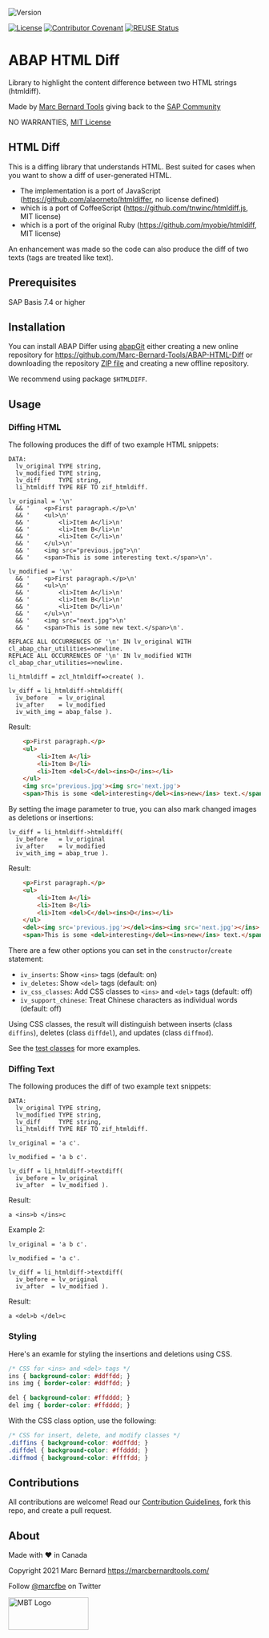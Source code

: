 ![Version](https://img.shields.io/endpoint?url=https://shield.abap.space/version-shield-json/github/Marc-Bernard-Tools/ABAP-HTML-Diff/src/zcl_htmldiff.clas.abap/c_version&label=Version&color=blue)

[![License](https://img.shields.io/github/license/Marc-Bernard-Tools/ABAP-HTML-Diff?label=License&color=green)](LICENSE)
[![Contributor Covenant](https://img.shields.io/badge/Contributor%20Covenant-2.1-4baaaa.svg?color=green)](CODE_OF_CONDUCT.md)
[![REUSE Status](https://api.reuse.software/badge/github.com/Marc-Bernard-Tools/ABAP-HTML-Diff)](https://api.reuse.software/info/github.com/Marc-Bernard-Tools/ABAP-HTML-Diff)

# ABAP HTML Diff

Library to highlight the content difference between two HTML strings (htmldiff).

Made by [Marc Bernard Tools](https://marcbernardtools.com/) giving back to the [SAP Community](https://community.sap.com/)

NO WARRANTIES, [MIT License](LICENSE)

## HTML Diff

This is a diffing library that understands HTML. Best suited for cases when you want to show a diff of user-generated HTML.

- The implementation is a port of JavaScript (https://github.com/alaorneto/htmldiffer, no license defined)
- which is a port of CoffeeScript (https://github.com/tnwinc/htmldiff.js, MIT license)
- which is a port of the original Ruby (https://github.com/myobie/htmldiff, MIT license)

An enhancement was made so the code can also produce the diff of two texts (tags are treated like text).

## Prerequisites

SAP Basis 7.4 or higher

## Installation

You can install ABAP Differ using [abapGit](https://github.com/abapGit/abapGit) either creating a new online repository for https://github.com/Marc-Bernard-Tools/ABAP-HTML-Diff or downloading the repository [ZIP file](https://github.com/Marc-Bernard-Tools/ABAP-HTML-Diff/archive/main.zip) and creating a new offline repository.

We recommend using package `$HTMLDIFF`.

## Usage

### Diffing HTML

The following produces the diff of two example HTML snippets:

```abap
DATA:
  lv_original TYPE string,
  lv_modified TYPE string,
  lv_diff     TYPE string,
  li_htmldiff TYPE REF TO zif_htmldiff.

lv_original = '\n'
  && '    <p>First paragraph.</p>\n'
  && '    <ul>\n'
  && '        <li>Item A</li>\n'
  && '        <li>Item B</li>\n'
  && '        <li>Item C</li>\n'
  && '    </ul>\n'
  && '    <img src="previous.jpg">\n'
  && '    <span>This is some interesting text.</span>\n'.

lv_modified = '\n'
  && '    <p>First paragraph.</p>\n'
  && '    <ul>\n'
  && '        <li>Item A</li>\n'
  && '        <li>Item B</li>\n'
  && '        <li>Item D</li>\n'
  && '    </ul>\n'
  && '    <img src="next.jpg">\n'
  && '    <span>This is some new text.</span>\n'.

REPLACE ALL OCCURRENCES OF '\n' IN lv_original WITH cl_abap_char_utilities=>newline.
REPLACE ALL OCCURRENCES OF '\n' IN lv_modified WITH cl_abap_char_utilities=>newline.
  
li_htmldiff = zcl_htmldiff=>create( ).
  
lv_diff = li_htmldiff->htmldiff(
  iv_before   = lv_original
  iv_after    = lv_modified
  iv_with_img = abap_false ).
```

Result:

```html
    <p>First paragraph.</p>
    <ul>
        <li>Item A</li>
        <li>Item B</li>
        <li>Item <del>C</del><ins>D</ins></li>
    </ul>
    <img src='previous.jpg'><img src='next.jpg'>
    <span>This is some <del>interesting</del><ins>new</ins> text.</span>
```

By setting the image parameter to true, you can also mark changed images as deletions or insertions:

```abap
lv_diff = li_htmldiff->htmldiff(
  iv_before   = lv_original
  iv_after    = lv_modified
  iv_with_img = abap_true ).
```  

Result:

```html
    <p>First paragraph.</p>
    <ul>
        <li>Item A</li>
        <li>Item B</li>
        <li>Item <del>C</del><ins>D</ins></li>
    </ul>
    <del><img src='previous.jpg'></del><ins><img src='next.jpg'></ins>
    <span>This is some <del>interesting</del><ins>new</ins> text.</span>
```

There are a few other options you can set in the `constructor`/`create` statement:

- `iv_inserts`: Show `<ins>` tags (default: on)
- `iv_deletes`: Show `<del>` tags (default: on)
- `iv_css_classes`: Add CSS classes to `<ins>` and `<del>` tags (default: off)
- `iv_support_chinese`: Treat Chinese characters as individual words (default: off)

Using CSS classes, the result will distinguish between inserts (class `diffins`), deletes (class `diffdel`), and updates (class `diffmod`).

See the [test classes](https://github.com/Marc-Bernard-Tools/ABAP-HTML-Diff/blob/main/src/zcl_htmldiff.clas.testclasses.abap) for more examples.

### Diffing Text

The following produces the diff of two example text snippets:

```abap
DATA:
  lv_original TYPE string,
  lv_modified TYPE string,
  lv_diff     TYPE string,
  li_htmldiff TYPE REF TO zif_htmldiff.

lv_original = 'a c'.

lv_modified = 'a b c'.

lv_diff = li_htmldiff->textdiff(
  iv_before = lv_original
  iv_after  = lv_modified ).
```  

Result:

```text
a <ins>b </ins>c
```

Example 2:

```abap
lv_original = 'a b c'.

lv_modified = 'a c'.

lv_diff = li_htmldiff->textdiff(
  iv_before = lv_original
  iv_after  = lv_modified ).
```

Result:

```text
a <del>b </del>c
```

### Styling

Here's an examle for styling the insertions and deletions using CSS.

```css
/* CSS for <ins> and <del> tags */
ins { background-color: #ddffdd; }
ins img { border-color: #ddffdd; }

del { background-color: #ffdddd; }
del img { border-color: #ffdddd; }
```

With the CSS class option, use the following:

```css
/* CSS for insert, delete, and modify classes */
.diffins { background-color: #ddffdd; }
.diffdel { background-color: #ffdddd; }
.diffmod { background-color: #ffffdd; }
```

## Contributions

All contributions are welcome! Read our [Contribution Guidelines](CONTRIBUTING.md), fork this repo, and create a pull request.

## About

Made with :heart: in Canada

Copyright 2021 Marc Bernard <https://marcbernardtools.com/>

Follow [@marcfbe](https://twitter.com/marcfbe) on Twitter

<p><a href="https://marcbernardtools.com/"><img width="160" height="65" src="https://marcbernardtools.com/info/MBT_Logo_640x250_on_Gray.png" alt="MBT Logo"></a></p>

